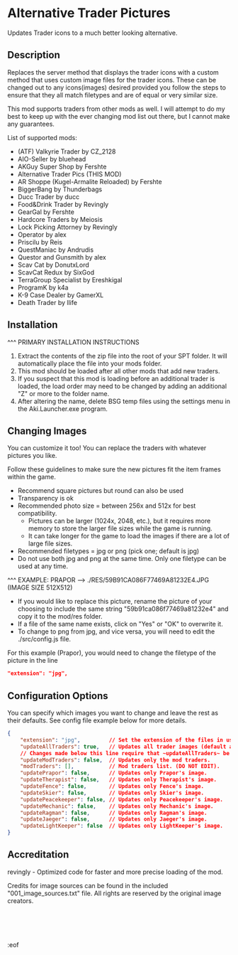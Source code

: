 # Alternative Trader Pictures
Updates Trader icons to a much better looking alternative.


## Description
Replaces the server method that displays the trader icons with a custom method that uses custom image files for the trader icons. These can be changed out to any icons(images) desired provided you follow the steps to ensure that they all match filetypes and are of equal or very similar size.

This mod supports traders from other mods as well. I will attempt to do my best to keep up with the ever changing mod list out there, but I cannot make any guarantees.

List of supported mods:
  * (ATF) Valkyrie Trader by CZ_2128
  * AIO-Seller by bluehead
  * AKGuy Super Shop by Fershte
  * Alternative Trader Pics (THIS MOD)
  * AR Shoppe (Kugel-Armalite Reloaded) by Fershte
  * BiggerBang by Thunderbags
  * Ducc Trader by ducc
  * Food&Drink Trader by Revingly
  * GearGal by Fershte
  * Hardcore Traders by Meiosis
  * Lock Picking Attorney by Revingly
  * Operator by alex
  * Priscilu by Reis
  * QuestManiac by Andrudis
  * Questor and Gunsmith by alex
  * Scav Cat by DonutxLord
  * ScavCat Redux by SixGod
  * TerraGroup Specialist by Ereshkigal
  * ProgramK by k4a
  * K-9 Case Dealer by GamerXL
  * Death Trader by llife


## Installation
^^^ PRIMARY INSTALLATION INSTRUCTIONS
  1. Extract the contents of the zip file into the root of your SPT folder. It will automatically place the file into your mods folder.
  2. This mod should be loaded after all other mods that add new traders.
  3. If you suspect that this mod is loading before an additional trader is loaded, the load order may need to be changed by adding an additional "Z" or more to the folder name.
  4. After altering the name, delete BSG temp files using the settings menu in the Aki.Launcher.exe program.

## Changing Images
You can customize it too! You can replace the traders with whatever pictures you like.

Follow these guidelines to make sure the new pictures fit the item frames within the game.
  * Recommend square pictures but round can also be used
  * Transparency is ok
  * Recommended photo size = between 256x and 512x for best compatibility.
    * Pictures can be larger (1024x, 2048, etc.), but it requires more memory to store the larger file sizes while the game is running.
    * It can take longer for the game to load the images if there are a lot of large file sizes.
  * Recommended filetypes = jpg or png (pick one; default is jpg)
  * Do not use both jpg and png at the same time. Only one filetype can be used at any time.

^^^ EXAMPLE: PRAPOR --> ./RES/59B91CA086F77469A81232E4.JPG (IMAGE SIZE 512X512)
  * If you would like to replace this picture, rename the picture of your choosing to include the same string "59b91ca086f77469a81232e4" and copy it to the mod/res folder.
  * If a file of the same name exists, click on "Yes" or "OK" to overwrite it.
  * To change to png from jpg, and vice versa, you will need to edit the ./src/config.js file.

For this example (Prapor), you would need to change the filetype of the picture in the line
```json
"extension": "jpg",
```

## Configuration Options
You can specify which images you want to change and leave the rest as their defaults. See config file example below for more details.
```json
{
    "extension": "jpg",         // Set the extension of the files in use.
    "updateAllTraders": true,   // Updates all trader images (default and mod traders). Ignores any changes listed below if set to ~true~.
    // Changes made below this line require that ~updateAllTraders~ be set to false otherwise they will be ignored.
    "updateModTraders": false,  // Updates only the mod traders.
    "modTraders": [],           // Mod traders list. (DO NOT EDIT).
    "updatePrapor": false,      // Updates only Prapor's image.
    "updateTherapist": false,   // Updates only Therapist's image.
    "updateFence": false,       // Updates only Fence's image.
    "updateSkier": false,       // Updates only Skier's image.
    "updatePeacekeeper": false, // Updates only Peacekeeper's image.
    "updateMechanic": false,    // Updates only Mechanic's image.
    "updateRagman": false,      // Updates only Ragman's image.
    "updateJaeger": false,      // Updates only Jaeger's image.
    "updateLightKeeper": false  // Updates only LightKeeper's image.
}
```

## Accreditation
revingly - Optimized code for faster and more precise loading of the mod.

Credits for image sources can be found in the included "001_image_sources.txt" file. All rights are reserved by the original image creators.

<br></br><br></br>:eof